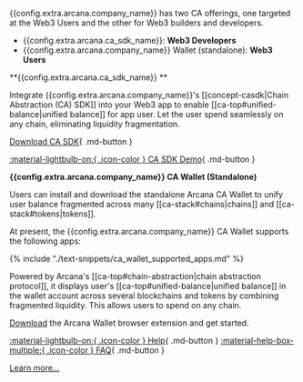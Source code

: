 {{config.extra.arcana.company_name}} has two CA offerings, one targeted at the Web3 Users and the other for Web3 builders and developers.

* {{config.extra.arcana.ca_sdk_name}}: **Web3 Developers**
* {{config.extra.arcana.company_name}} Wallet (standalone): **Web3 Users**

**{{config.extra.arcana.ca_sdk_name}} **

Integrate {{config.extra.arcana.company_name}}'s [[concept-casdk|Chain Abstraction (CA) SDK]] into your Web3 app to enable [[ca-top#unified-balance|unified balance]] for app user. Let the user spend seamlessly on any chain, eliminating liquidity fragmentation.

[Download CA SDK](https://www.npmjs.com/package/@arcana/ca-sdk){ .md-button }

[ :material-lightbulb-on:{ .icon-color } CA SDK Demo](https://sdk.arcana.network){ .md-button }

**{{config.extra.arcana.company_name}} CA Wallet (Standalone)**

Users can install and download the standalone Arcana CA Wallet to unify user balance fragmented across many [[ca-stack#chains|chains]] and [[ca-stack#tokens|tokens]].

At present, the {{config.extra.arcana.company_name}} CA Wallet supports the following apps:

{% include "./text-snippets/ca_wallet_supported_apps.md" %}

Powered by Arcana's [[ca-top#chain-abstraction|chain abstraction protocol]], it displays user's [[ca-top#unified-balance|unified balance]] in the wallet account across several blockchains and tokens by combining fragmented liquidity. This allows users to spend on any chain.

[Download]({{config.extra.arcana.ca_wallet_download_url}}) the Arcana Wallet browser extension and get started.

[ :material-lightbulb-on:{ .icon-color } Help](https://arcananetwork.notion.site/Help-Content-127f11ed0804805fba4dc72ad3f8cdb2){ .md-button }   [ :material-help-box-multiple:{ .icon-color } FAQ](https://arcananetwork.notion.site/Frequently-Asked-Questions-128f11ed080480ed8679d90e4bb0b96d){ .md-button }


[Learn more...](https://arcana.network/chain-abstraction)
